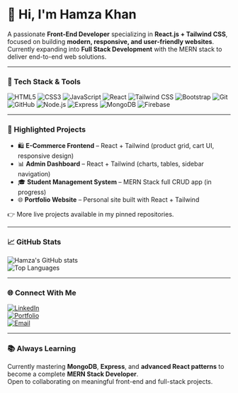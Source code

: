 # 👋 Hi, I'm Hamza Khan  

A passionate **Front-End Developer** specializing in **React.js + Tailwind CSS**, focused on building **modern, responsive, and user-friendly websites**.  
Currently expanding into **Full Stack Development** with the MERN stack to deliver end-to-end web solutions.  

---

### 🚀 Tech Stack & Tools  

![HTML5](https://img.shields.io/badge/HTML5-e34c26?style=for-the-badge&logo=html5&logoColor=white)
![CSS3](https://img.shields.io/badge/CSS3-1572B6?style=for-the-badge&logo=css3&logoColor=white)
![JavaScript](https://img.shields.io/badge/JavaScript-F7DF1E?style=for-the-badge&logo=javascript&logoColor=black)
![React](https://img.shields.io/badge/React-20232a?style=for-the-badge&logo=react&logoColor=61dafb)
![Tailwind CSS](https://img.shields.io/badge/Tailwind-06B6D4?style=for-the-badge&logo=tailwindcss&logoColor=white)
![Bootstrap](https://img.shields.io/badge/Bootstrap-5f0f40?style=for-the-badge&logo=bootstrap&logoColor=white)
![Git](https://img.shields.io/badge/Git-F05032?style=for-the-badge&logo=git&logoColor=white)
![GitHub](https://img.shields.io/badge/GitHub-181717?style=for-the-badge&logo=github&logoColor=white)
![Node.js](https://img.shields.io/badge/Node.js-339933?style=for-the-badge&logo=nodedotjs&logoColor=white)
![Express](https://img.shields.io/badge/Express-000000?style=for-the-badge&logo=express&logoColor=white)
![MongoDB](https://img.shields.io/badge/MongoDB-47A248?style=for-the-badge&logo=mongodb&logoColor=white)
![Firebase](https://img.shields.io/badge/Firebase-ffca28?style=for-the-badge&logo=firebase&logoColor=black)

---

### 📌 Highlighted Projects  

- 🛍️ **E-Commerce Frontend** – React + Tailwind (product grid, cart UI, responsive design)  
- 📊 **Admin Dashboard** – React + Tailwind (charts, tables, sidebar navigation)  
- 🎓 **Student Management System** – MERN Stack full CRUD app (in progress)  
- 🌐 **Portfolio Website** – Personal site built with React + Tailwind  

👉 More live projects available in my pinned repositories.  

---

### 📈 GitHub Stats  

![Hamza's GitHub stats](https://github-readme-stats.vercel.app/api?username=hamzakhan-std25&show_icons=true&theme=github_dark)  
![Top Languages](https://github-readme-stats.vercel.app/api/top-langs/?username=hamzakhan-std25&layout=compact&theme=github_dark)  

---

### 🌐 Connect With Me  

[![LinkedIn](https://img.shields.io/badge/LinkedIn-blue?style=for-the-badge&logo=linkedin&logoColor=white)](https://www.linkedin.com/in/hamza-khan-tech)  
[![Portfolio](https://img.shields.io/badge/Portfolio-000?style=for-the-badge&logo=vercel&logoColor=white)](https://hamzakhan-std25.github.io/Portfolio-html-css/)  
[![Email](https://img.shields.io/badge/Email-D14836?style=for-the-badge&logo=gmail&logoColor=white)](mailto:hamzakhan.cs25@gmail.com)  

---

### 📚 Always Learning  
Currently mastering **MongoDB**, **Express**, and **advanced React patterns** to become a complete **MERN Stack Developer**.  
Open to collaborating on meaningful front-end and full-stack projects.  
